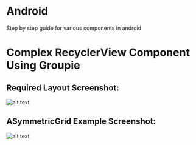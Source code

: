 # Android
Step by step guide for various components in android

# Complex RecyclerView Component Using Groupie


## Required Layout Screenshot:
![alt text](https://github.com/bhavyakaria/Android/blob/groupie/app/src/main/res/drawable/recycler_view_ss.PNG "Recycler View")


## ASymmetricGrid Example Screenshot:
![alt text](https://github.com/bhavyakaria/Android/blob/groupie/app/src/main/res/drawable/ss_asg.png "ASymmetricGrid View")
